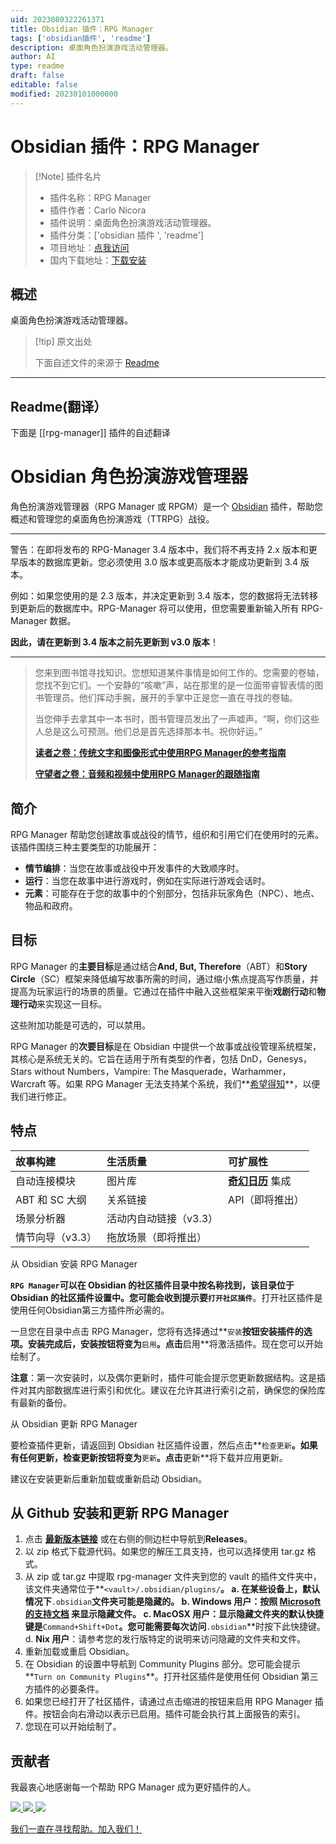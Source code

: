```yaml
---
uid: 2023080322261371
title: Obsidian 插件：RPG Manager
tags: ['obsidian插件', 'readme']
description: 桌面角色扮演游戏活动管理器。
author: AI
type: readme
draft: false
editable: false
modified: 20230101000000
---
```


# Obsidian 插件：RPG Manager

> [!Note] 插件名片
> - 插件名称：RPG Manager
> - 插件作者：Carlo Nicora
> - 插件说明：桌面角色扮演游戏活动管理器。
> - 插件分类：['obsidian 插件 ', 'readme']
> - 项目地址：[点我访问](https://github.com/carlonicora/obsidian-rpg-manager)
> - 国内下载地址：[下载安装](https://pkmer.cn/products/plugin/pluginMarket/?rpg-manager)

## 概述

桌面角色扮演游戏活动管理器。

> [!tip] 原文出处
>
>下面自述文件的来源于 [Readme](https://ghproxy.net/https://raw.githubusercontent.com/carlonicora/obsidian-rpg-manager/master/README.md)
>

---

## Readme(翻译）

下面是 [[rpg-manager]] 插件的自述翻译

# Obsidian 角色扮演游戏管理器

角色扮演游戏管理器（RPG Manager 或 RPGM）是一个 [Obsidian](https://obsidian.md) 插件，帮助您概述和管理您的桌面角色扮演游戏（TTRPG）战役。

---

警告：在即将发布的 RPG-Manager 3.4 版本中，我们将不再支持 2.x 版本和更早版本的数据库更新。您必须使用 3.0 版本或更高版本才能成功更新到 3.4 版本。

例如：如果您使用的是 2.3 版本，并决定更新到 3.4 版本，您的数据将无法转移到更新后的数据库中。RPG-Manager 将可以使用，但您需要重新输入所有 RPG-Manager 数据。

**因此，请在更新到 3.4 版本之前先更新到 v3.0 版本**！

---

> 您来到图书馆寻找知识。您想知道某件事情是如何工作的。您需要的卷轴，您找不到它们。一个安静的“咳嗽”声，站在那里的是一位面带睿智表情的图书管理员。他们挥动手腕，展开的手掌中正是您一直在寻找的卷轴。
>
> 当您伸手去拿其中一本书时，图书管理员发出了一声嘘声。“啊，你们这些人总是这么可预测。他们总是首先选择那本书。祝你好运。”
>
> **[读者之卷：传统文字和图像形式中使用RPG Manager的参考指南](https://github.com/carlonicora/obsidian-rpg-manager/wiki/Beginner's-Guide)**
>
> **[守望者之卷：音频和视频中使用RPG Manager的跟随指南](https://www.youtube.com/playlist?list=PLAO6liEcd6-0iJXIKznSfkBenDxgmFR2h)**

## 简介

RPG Manager 帮助您创建故事或战役的情节，组织和引用它们在使用时的元素。该插件围绕三种主要类型的功能展开：

- **情节编排**：当您在故事或战役中开发事件的大致顺序时。
- **运行**：当您在故事中进行游戏时，例如在实际进行游戏会话时。
- **元素**：可能存在于您的故事中的个别部分，包括非玩家角色（NPC）、地点、物品和政府。

## 目标

RPG Manager 的**主要目标**是通过结合**And, But, Therefore**（ABT）和**Story Circle**（SC）框架来降低编写故事所需的时间，通过缩小焦点提高写作质量，并提高为玩家运行的场景的质量。它通过在插件中融入这些框架来平衡**戏剧行动**和**物理行动**来实现这一目标。

这些附加功能是可选的，可以禁用。

RPG Manager 的**次要目标**是在 Obsidian 中提供一个故事或战役管理系统框架，其核心是系统无关的。它旨在适用于所有类型的作者，包括 DnD，Genesys，Stars without Numbers，Vampire: The Masquerade，Warhammer，Warcraft 等。如果 RPG Manager 无法支持某个系统，我们**[希望得知](https://github.com/carlonicora/obsidian-rpg-manager/issues)**，以便我们进行修正。

## 特点

| 故事构建         | 生活质量                    | 可扩展性                                                                                    |
| :---------------------- | :---------------------------------- | :------------------------------------------------------------------------------------------------ |
| 自动连接模块 | 图片库                      | **[奇幻日历](https://github.com/fantasycalendar/obsidian-fantasy-calendar)** 集成 |
| ABT 和 SC 大纲    | 关系链接               | API（即将推出）                                                                                                 |
| 场景分析器         | 活动内自动链接（v3.3） |                                                                               |
| 情节向导（v3.3）     | 拖放场景（即将推出） |                                                                                                  |

从 Obsidian 安装 RPG Manager

**`RPG Manager`**可以在 Obsidian 的社区插件目录中按名称找到，该目录位于 Obsidian 的社区插件设置中。您可能会收到提示要**`打开社区插件`**。打开社区插件是使用任何Obsidian第三方插件所必需的。

一旦您在目录中点击 RPG Manager，您将有选择通过**`安装`**按钮安装插件的选项。安装完成后，安装按钮将变为**`启用`**。点击**启用**将激活插件。现在您可以开始绘制了。

**注意**：第一次安装时，以及偶尔更新时，插件可能会提示您更新数据结构。这是插件对其内部数据库进行索引和优化。建议在允许其进行索引之前，确保您的保险库有最新的备份。

从 Obsidian 更新 RPG Manager

要检查插件更新，请返回到 Obsidian 社区插件设置，然后点击**`检查更新`**。如果有任何更新，**检查更新**按钮将变为**`更新`**。点击**更新**将下载并应用更新。

建议在安装更新后重新加载或重新启动 Obsidian。

## 从 Github 安装和更新 RPG Manager

1. 点击 [**最新版本链接**](https://github.com/carlonicora/obsidian-rpg-manager/releases/latest) 或在右侧的侧边栏中导航到**Releases**。
2. 以 zip 格式下载源代码。如果您的解压工具支持，也可以选择使用 tar.gz 格式。
3. 从 zip 或 tar.gz 中提取 rpg-manager 文件夹到您的 vault 的插件文件夹中，该文件夹通常位于**`<vault>/.obsidian/plugins/`**。
 a. 在某些设备上，默认情况下**`.obsidian`**文件夹可能是隐藏的。
    b. **Windows 用户**：按照 [**Microsoft的支持文档**](https://support.microsoft.com/en-us/windows/view-hidden-files-and-folders-in-windows-97fbc472-c603-9d90-91d0-1166d1d9f4b5) 来显示隐藏文件。
 c. **MacOSX 用户**：显示隐藏文件夹的默认快捷键是**`Command+Shift+Dot`**。您可能需要每次访问**`.obsidian`**时按下此快捷键。
 d. **Nix 用户**：请参考您的发行版特定的说明来访问隐藏的文件夹和文件。
4. 重新加载或重启 Obsidian。
5. 在 Obsidian 的设置中导航到 Community Plugins 部分。您可能会提示**`Turn on Community Plugins`**。打开社区插件是使用任何 Obsidian 第三方插件的必要条件。
6. 如果您已经打开了社区插件，请通过点击缩进的按钮来启用 RPG Manager 插件。按钮会向右滑动以表示已启用。插件可能会执行其上面报告的索引。
7. 您现在可以开始绘制了。

## 贡献者

我最衷心地感谢每一个帮助 RPG Manager 成为更好插件的人。

<a href="https://github.com/sigrunixia">
  <img src="https://github.com/sigrunixia.png?size=50">
</a>
<a href="https://github.com/SlRvb">
  <img src="https://github.com/SlRvb.png?size=50">
</a>
<a href="https://github.com/x1101">
  <img src="https://github.com/x1101.png?size=50">
</a>

[我们一直在寻找帮助。加入我们！](https://github.com/carlonicora/obsidian-rpg-manager/issues/151)
